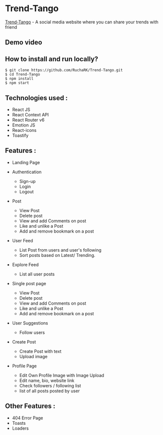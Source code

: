 # Trend-Tango

[Trend-Tango](https://trend-tango.netlify.app/) - A social media website where you can share your trends with friend

## Demo video 

## How to install and run locally?

```
$ git clone https://github.com/RuchaRK/Trend-Tango.git
$ cd Trend-Tango
$ npm install
$ npm start
```

## **Technologies used :**

- React JS
- React Context API
- React Router v6
- Emotion JS
- React-icons
- Toastify

## **Features :**

- Landing Page
- Authentication
  - Sign-up
  - Login
  - Logout

- Post
  - View Post
  - Delete post
  - View and add Comments on post
  - Like and unlike a Post
  - Add and remove bookmark on a post
  
- User Feed
  - List Post from users and user's following
  - Sort posts based on Latest/ Trending.
    
- Explore Feed
  - List all user posts
    
- Single post page
  - View Post
  - Delete post
  - View and add Comments on post
  - Like and unlike a Post
  - Add and remove bookmark on a post

- User Suggestions
  - Follow users 

- Create Post
  - Create Post with text
  - Upload image

- Profile Page
  - Edit Own Profile Image with Image Upload
  - Edit name, bio, website link
  - Check followers / following list
  - list of all posts posted by user 


## **Other Features :**

- 404 Error Page
- Toasts
- Loaders
